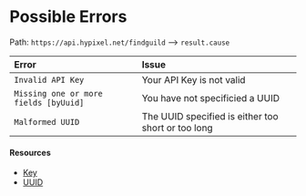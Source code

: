 # Possible Errors
Path: `https://api.hypixel.net/findguild` --> `result.cause`


|Error|Issue|
|:-|:-|
|`Invalid API Key`|Your API Key is not valid|
|`Missing one or more fields [byUuid]`|You have not specificied a UUID|
|`Malformed UUID`|The UUID specified is either too short or too long|

#### Resources
- [Key](https://github.com/HypixelCommunity/Hypixel-Api-Documentation/tree/main/API%20Usage/GetAKey.md)
- [UUID](https://github.com/HypixelCommunity/Hypixel-Api-Documentation/tree/main/API%20Usage/UUID.md)